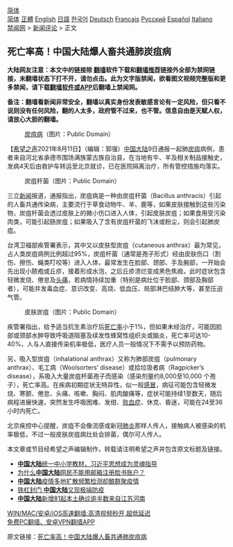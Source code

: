  <!-- 面包屑导航 --> <div class="breadcrumb"><!-- GTranslate: https://gtranslate.io/ -->  <div class="switcher notranslate">  <div class="selected">  <a href="#" onclick="return false;"> 简体</a>  </div>  <div class="option">  <a href="https://www.bannedbook.org" onclick="doGTranslate('zh-CN|zh-CN');jQuery('div.switcher div.selected a').html(jQuery(this).html());return false;" title="简体中文" class="nturl selected"> 简体</a>  <a href="https://www.bannedbook.org/zh-tw/" onclick="doGTranslate('zh-CN|zh-TW');jQuery('div.switcher div.selected a').html(jQuery(this).html());return false;" title="繁體中文" class="nturl"> 正體</a>  <a href="https://www.bannedbook.org/en/" onclick="doGTranslate('zh-CN|en');jQuery('div.switcher div.selected a').html(jQuery(this).html());return false;" title="English" class="nturl"> English</a>  <a href="https://www.bannedbook.org/ja/" onclick="doGTranslate('zh-CN|ja');jQuery('div.switcher div.selected a').html(jQuery(this).html());return false;" title="日本語" class="nturl"> 日語</a>  <a href="https://www.bannedbook.org/ko/" onclick="doGTranslate('zh-CN|ko');jQuery('div.switcher div.selected a').html(jQuery(this).html());return false;" title="한국어" class="nturl"> 한국어</a>  <a href="https://www.bannedbook.org/de/" onclick="doGTranslate('zh-CN|de');jQuery('div.switcher div.selected a').html(jQuery(this).html());return false;" title="Deutsch" class="nturl"> Deutsch</a>  <a href="https://www.bannedbook.org/fr/" onclick="doGTranslate('zh-CN|fr');jQuery('div.switcher div.selected a').html(jQuery(this).html());return false;" title="Français" class="nturl"> Français</a>  <a href="https://www.bannedbook.org/ru/" onclick="doGTranslate('zh-CN|ru');jQuery('div.switcher div.selected a').html(jQuery(this).html());return false;" title="Русский" class="nturl"> Русский</a>  <a href="https://www.bannedbook.org/es/" onclick="doGTranslate('zh-CN|es');jQuery('div.switcher div.selected a').html(jQuery(this).html());return false;" title="Español" class="nturl"> Español</a>  <a href="https://www.bannedbook.org/it/" onclick="doGTranslate('zh-CN|it');jQuery('div.switcher div.selected a').html(jQuery(this).html());return false;" title="Italiano" class="nturl"> Italiano</a>  </div>  </div>      <div class='breadcrumb-sub'><!-- Breadcrumb NavXT 6.3.0 --> <a href="https://www.bannedbook.org/" class="home">禁闻网</a> &gt; <a href="https://www.bannedbook.org/bnews/comments/" class="category">新闻评论</a> &gt; 正文</div></div><h2>死亡率高！中国大陆爆人畜共通肺炭疽病</h2> <p class="notice"><b>大陆网友注意：本文中的链接除 <a href="https://github.com/bannedbook/fanqiang" >翻墙</a>软件下载和<a href="https://github.com/killgcd/justmysocks/blob/master/README.md">翻墙推荐</a>链接外全部为禁网链接，未翻墙状态下打不开，请勿点击。此为文字版禁闻，欲看图文视频完整版和更多禁闻，请下载<a href="https://github.com/bannedbook/fanqiang">翻墙软件或APP</a>后翻墙上禁闻网。</p><p>备注：翻墙看新闻非常安全，翻墙以真实身份发表敏感言论有一定风险，但只看不说则没有任何风险，翻的人太多，政府管不过来，也不管。信息自由是天赋人权，请放心大胆的翻墙。</b></p>  <div class="entry"> <figure> <p><figcaption><a href="https://www.bannedbook.org/bnews/tag/%E7%82%AD%E7%96%BD%E7%97%85/" class="st_tag internal_tag" rel="tag" title="标签 炭疽病 下的日志">炭疽病</a>（图片：Public Domain）</figcaption></figure> <p>【<span class='wp_keywordlink_affiliate'><a href="https://www.soundofhope.org" title="希望之声" target="_blank">希望之声</a></span>2021年8月11日】（编辑：郭强）<span class='wp_keywordlink_affiliate'><a href="https://www.bannedbook.org/" title="中国" target="_blank">中国</a></span><span class='wp_keywordlink_affiliate'><a href="https://www.bannedbook.org/" title="大陆" target="_blank">大陆</a></span>9日通报一起肺<a href="https://www.bannedbook.org/bnews/tag/%E7%82%AD%E7%96%BD/" class="st_tag internal_tag" rel="tag" title="标签 炭疽 下的日志">炭疽</a>病例，患者来自河北省承德市围场满族蒙古族自治县，在当地有牛、羊及相关制品接触史，发病4天后由救护车转运至北京就诊，已在医院隔离治疗，所有管控措施均落实。</p> <figure><figcaption>炭疽杆菌（图片：Public Domain）</figcaption></figure> <p>三立<span class='wp_keywordlink_affiliate'><a href="https://www.bannedbook.org/" title="新闻">新闻</a></span>报道，通报指出，炭疽病是一种由炭疽杆菌（Bacillus anthracis）引起的人畜共通传染病，主要流行于草食动物牛、羊、鹿等，如果皮肤接触到这些污染物，炭疽杆菌会透过皮肤上的微小伤口进入人体，引起皮肤炭疽；如果食用受污染肉类，可能引起肠炭疽；如果吸入了含有炭疽杆菌的飞沫或粉尘，则会引起肺炭疽。</p>  <p>台湾卫福部疾管署表示，其中又以皮肤型炭疽（cutaneous anthrax）最为常见，占人类炭疽病例比例超过95%，炭疽杆菌（通常是孢子形式）经由皮肤伤口（割伤、擦伤、蝇类叮咬等）进入人体，最常发生在脸部、颈部、手及腕部，一开始会先出现小脓疱或丘疹，接着形成水泡，之后丘疹溃烂变成黑色焦痂，此时症状包含轻微发烧、倦怠及<a href="https://www.bannedbook.org/bnews/tag/%e5%a4%b4%e7%97%9b/" class="st_tag internal_tag" rel="tag" title="标签 头痛 下的日志">头痛</a>，若病情持续加重（特别是病灶位于脸部、颈部及胸部者），可能并发毒血症、意识改变、高烧、低血压、局部淋巴结肿大等，甚至压迫气管。</p> <figure><figcaption>皮肤炭疽（图片：Public Domain）</figcaption></figure> <p>疾管署指出，给予适当抗生素治疗后<a href="https://www.bannedbook.org/bnews/tag/%E6%AD%BB%E4%BA%A1%E7%8E%87/" class="st_tag internal_tag" rel="tag" title="标签 死亡率 下的日志">死亡率</a>小于1%，但如果未经治疗，可能因脸部或颈部水肿导致呼吸道阻塞及续发性蜂窝性组织炎或脑炎，死亡率可达10-40%，人与人直接传染机率极低，医疗人员一般情况下不需予以预防药物。</p>  <p>另，吸入型炭疽（inhalational anthrax）又称为肺部炭疽（pulmonary anthrax）、毛工病（Woolsorters’ disease）或拾垃圾者病（Ragpicker’s disease），系吸入大量炭疽杆菌孢子而感染（感染剂量约8,000至10,000 个孢子），死亡率高。在疾病初期症状无特异性，似一般<a href="https://www.bannedbook.org/bnews/tag/%E6%84%9F%E5%86%92/" class="st_tag internal_tag" rel="tag" title="标签 感冒 下的日志">感冒</a>，病征可能包含轻微发烧、寒颤、倦怠、头痛、咳嗽、胸闷、肌肉酸痛等，症状可能持续1至数天，随后病程进展快速，突然发生呼吸困难、发绀、<a href="https://www.bannedbook.org/bnews/tag/%e8%b4%a5%e8%a1%80%e7%97%87/" class="st_tag internal_tag" rel="tag" title="标签 败血症 下的日志">败血症</a>、休克、昏迷，可能在24至36小时内死亡。</p> <p>北京疾控中心提醒，炭疽不会像流感或新冠<a href="https://www.bannedbook.org/bnews/tag/%e8%82%ba%e7%82%8e/" class="st_tag internal_tag" rel="tag" title="标签 肺炎 下的日志">肺炎</a>那样人传人，接触病人被感染的机率极低，不过一般皮肤炭疽病灶处会排菌，偶尔可人传人。</p>  <p>本文章或节目经希望之声编辑制作，转载请注明希望之声并包含原文标题及链接。 </p> <ul class='op-related-articles' title='相关阅读'> <li><a href='https://www.bannedbook.org/bnews/headline/20210811/1604453.html' target='_blank'><b>中国大陆</b>统一中小学教材，习近平思想成为灵魂指导</a></li> <li><a href='https://www.bannedbook.org/bnews/baitai/20210810/1603615.html' target='_blank'>为什么<b>中国大陆</b>网民不能用邮箱注册脸书账户？</a></li> <li><a href='https://www.bannedbook.org/bnews/cbnews/20210810/1603556.html' target='_blank'><b>中国大陆</b>疫情多地扩散频繁检测却酿群聚疫情</a></li> <li><a href='https://www.bannedbook.org/bnews/taiwannews/20210809/1602999.html' target='_blank'>铁杠封门 <b>中国大陆</b>又现极端防疫</a></li> <li><a href='https://www.bannedbook.org/bnews/baitai/20210808/1602648.html' target='_blank'><b>中国大陆</b>新增81起本土确诊逾半数来自江苏河南</a></li> </ul> <p class="texttj"> <a href="https://github.com/bannedbook/fanqiang/wiki/V2ray%E6%9C%BA%E5%9C%BA" target="_blank">WIN/MAC/安卓/iOS高速翻墙:高清视频秒开,超低延迟</a><br/> <a href="https://github.com/bannedbook/fanqiang/wiki/%E7%A6%81%E9%97%BB%E7%BD%91%E5%AE%89%E5%8D%93%E7%BF%BB%E5%A2%99%E6%96%B0%E9%97%BBAPP" target="_blank">免费PC翻墙、安卓VPN翻墙APP</a></p> <p>原文链接：<a class="src_link"  href="https://www.soundofhope.org/post/534089" target="_blank">死亡率高！中国大陆爆人畜共通肺炭疽病</a></p><a name='sharetosocial'></a>  <div style="margin-bottom:5px;padding-bottom:5px;clear:both"> <div id="archive-pix-1" class="banner-ads"> <!-- AuctionX Display platform tag START --> <div id="26318x728x90x621x_ADSLOT2" clicktrack="%%CLICK_URL_ESC%%"></div> <!-- AuctionX Display platform tag END --> </div> <div id="archive-pix-2" class="banner-ads"> <!-- AuctionX Display platform tag START --> <div id="26315x300x250x621x_ADSLOT2" clicktrack="%%CLICK_URL_ESC%%"></div> <!-- AuctionX Display platform tag END --> </div> </div>  <div id="archive-pix-1" class="banner-ads"> <!-- AuctionX Display platform tag START --> <div id="26318x728x90x621x_ADSLOT3" clicktrack="%%CLICK_URL_ESC%%"></div> <!-- AuctionX Display platform tag END --> </div> </div><!--END ENTRY--> 
